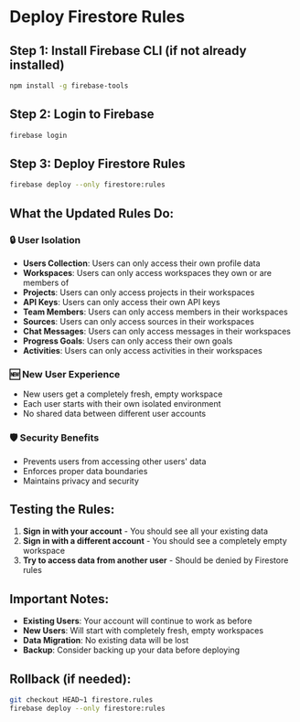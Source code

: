 # Deploy Firestore Rules

## Step 1: Install Firebase CLI (if not already installed)
```bash
npm install -g firebase-tools
```

## Step 2: Login to Firebase
```bash
firebase login
```

## Step 3: Deploy Firestore Rules
```bash
firebase deploy --only firestore:rules
```

## What the Updated Rules Do:

### 🔒 **User Isolation**
- **Users Collection**: Users can only access their own profile data
- **Workspaces**: Users can only access workspaces they own or are members of
- **Projects**: Users can only access projects in their workspaces
- **API Keys**: Users can only access their own API keys
- **Team Members**: Users can only access members in their workspaces
- **Sources**: Users can only access sources in their workspaces
- **Chat Messages**: Users can only access messages in their workspaces
- **Progress Goals**: Users can only access their own goals
- **Activities**: Users can only access activities in their workspaces

### 🆕 **New User Experience**
- New users get a completely fresh, empty workspace
- Each user starts with their own isolated environment
- No shared data between different user accounts

### 🛡️ **Security Benefits**
- Prevents users from accessing other users' data
- Enforces proper data boundaries
- Maintains privacy and security

## Testing the Rules:

1. **Sign in with your account** - You should see all your existing data
2. **Sign in with a different account** - You should see a completely empty workspace
3. **Try to access data from another user** - Should be denied by Firestore rules

## Important Notes:

- **Existing Users**: Your account will continue to work as before
- **New Users**: Will start with completely fresh, empty workspaces
- **Data Migration**: No existing data will be lost
- **Backup**: Consider backing up your data before deploying

## Rollback (if needed):
```bash
git checkout HEAD~1 firestore.rules
firebase deploy --only firestore:rules
```
